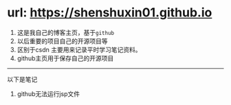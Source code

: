 # url:  https://shenshuxin01.github.io

1. 这是我自己的博客主页，基于`github`
2. 以后重要的项目自己的开源项目等
3. 区别于csdn 主要用来记录平时学习笔记资料。
4. github主页用于保存自己的开源项目

---
以下是笔记
1. github无法运行jsp文件
